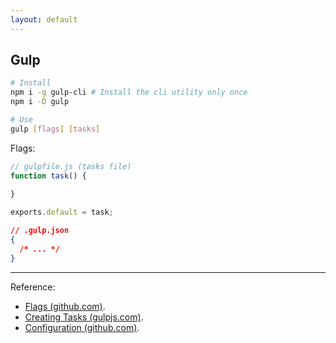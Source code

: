 ```yaml
---
layout: default
---
```

## Gulp

```bash
# Install
npm i -g gulp-cli # Install the cli utility only once
npm i -D gulp
```

```bash
# Use
gulp [flags] [tasks]
```

Flags:

<!-- ... -->

```javascript
// gulpfile.js (tasks file)
function task() {
  
}

exports.default = task;
```

```json
// .gulp.json
{
  /* ... */
}
```

----

Reference:

- [Flags (github.com)](https://github.com/gulpjs/gulp-cli#flags).
- [Creating Tasks (gulpjs.com)](https://gulpjs.com/docs/en/getting-started/creating-tasks/).
- [Configuration (github.com)](https://github.com/gulpjs/gulp-cli#configuration).

<!-- https://www.linkedin.com/learning/desarrollo-web-front-end-esencial/automatizadores-de-tareas-grunt-y-gulp?autoplay=true&resume=false -->

